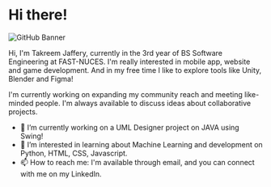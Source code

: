 # Hi there!
![GitHub Banner](https://github.com/user-attachments/assets/e464a6b0-5ff3-48e0-875d-8374fcbf1223)

Hi, I'm Takreem Jaffery, currently in the 3rd year of BS Software Engineering at FAST-NUCES.
I'm really interested in mobile app, website and game development. And in my free time I like to explore tools like Unity, Blender and Figma!

I'm currently working on expanding my community reach and meeting like-minded people. 
I'm always available to discuss ideas about collaborative projects. 

- 🔭 I’m currently working on a UML Designer project on JAVA using Swing!
- 🌱 I’m interested in learning about Machine Learning and development on Python, HTML, CSS, Javascript.
- 📫 How to reach me: I'm available through email, and you can connect with me on my LinkedIn.
<!--
**Takreem-Jaffery/Takreem-Jaffery** is a ✨ _special_ ✨ repository because its `README.md` (this file) appears on your GitHub profile.

Here are some ideas to get you started:

- 🔭 I’m currently working on ...
- 🌱 I’m currently learning ...
- 👯 I’m looking to collaborate on ...
- 🤔 I’m looking for help with ...
- 💬 Ask me about ...
- 📫 How to reach me: ...
- 😄 Pronouns: ...
- ⚡ Fun fact: ...
-->
